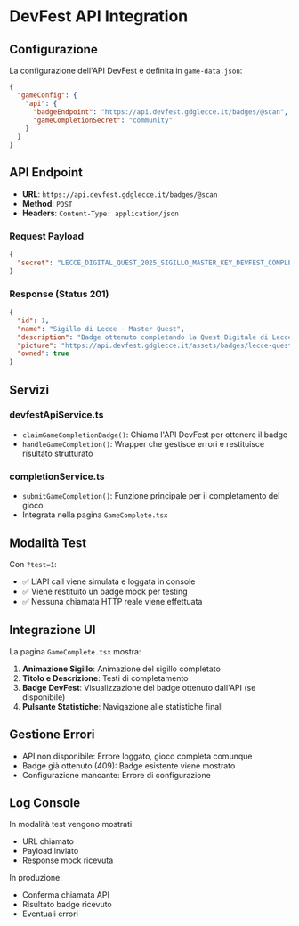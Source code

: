 # DevFest API Integration

## Configurazione

La configurazione dell'API DevFest è definita in `game-data.json`:

```json
{
  "gameConfig": {
    "api": {
      "badgeEndpoint": "https://api.devfest.gdglecce.it/badges/@scan",
      "gameCompletionSecret": "community"
    }
  }
}
```

## API Endpoint

- **URL**: `https://api.devfest.gdglecce.it/badges/@scan`
- **Method**: `POST`
- **Headers**: `Content-Type: application/json`

### Request Payload

```json
{
  "secret": "LECCE_DIGITAL_QUEST_2025_SIGILLO_MASTER_KEY_DEVFEST_COMPLETION_BADGE_ULTIMATE_SEAL"
}
```

### Response (Status 201)

```json
{
  "id": 1,
  "name": "Sigillo di Lecce - Master Quest",
  "description": "Badge ottenuto completando la Quest Digitale di Lecce al DevFest 2025",
  "picture": "https://api.devfest.gdglecce.it/assets/badges/lecce-quest-master.png",
  "owned": true
}
```

## Servizi

### devfestApiService.ts

- `claimGameCompletionBadge()`: Chiama l'API DevFest per ottenere il badge
- `handleGameCompletion()`: Wrapper che gestisce errori e restituisce risultato strutturato

### completionService.ts

- `submitGameCompletion()`: Funzione principale per il completamento del gioco
- Integrata nella pagina `GameComplete.tsx`

## Modalità Test

Con `?test=1`:

- ✅ L'API call viene simulata e loggata in console
- ✅ Viene restituito un badge mock per testing
- ✅ Nessuna chiamata HTTP reale viene effettuata

## Integrazione UI

La pagina `GameComplete.tsx` mostra:

1. **Animazione Sigillo**: Animazione del sigillo completato
2. **Titolo e Descrizione**: Testi di completamento
3. **Badge DevFest**: Visualizzazione del badge ottenuto dall'API (se disponibile)
4. **Pulsante Statistiche**: Navigazione alle statistiche finali

## Gestione Errori

- API non disponibile: Errore loggato, gioco completa comunque
- Badge già ottenuto (409): Badge esistente viene mostrato
- Configurazione mancante: Errore di configurazione

## Log Console

In modalità test vengono mostrati:

- URL chiamato
- Payload inviato
- Response mock ricevuta

In produzione:

- Conferma chiamata API
- Risultato badge ricevuto
- Eventuali errori
